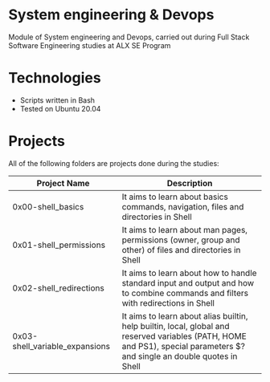 # System engineering & Devops
Module of System engineering and Devops, carried out during Full Stack Software Engineering studies at ALX SE Program

# Technologies

* Scripts written in Bash
* Tested on Ubuntu 20.04

# Projects
All of the following folders are projects done during the studies:

| Project Name | Description |
|--------------|-------------|
|0x00-shell_basics | It aims to learn about basics commands, navigation, files and directories in Shell|
|0x01-shell_permissions | It aims to learn about man pages, permissions (owner, group and other) of files and directories in Shell|
|0x02-shell_redirections |It aims to learn about how to handle standard input and output and how to combine commands and filters with redirections in Shell|
|0x03-shell_variable_expansions | It aims to learn about alias builtin, help builtin, local, global and reserved variables (PATH, HOME and PS1), special parameters $? and single an double quotes in Shell|